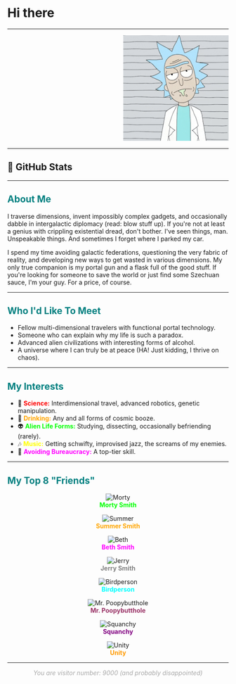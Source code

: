 <!-- 🎉 Dynamic greeting -->
# Hi there  
---
<div style="text-align: right;"> <img src="https://github.com/burakoskay/burakoskay/blob/fc3e6427a4f81cdb6cd66131a73252bf1b1c3cc8/rick_mugshot.gif" alt="Wubba Lubba Dub Dub!" width="240" height="240">
</div>

---

## 🌟 GitHub Stats  
<!-- Optional: auto-updating stats -->
<!-- START_SECTION:activity -->
<!-- END_SECTION:activity -->

---
<h2 style="color: #008080;">About Me</h2>
<p>
  I traverse dimensions, invent impossibly complex gadgets, and occasionally dabble in intergalactic diplomacy (read: blow stuff up). If you're not at least a genius with crippling existential dread, don't bother. I've seen things, man. Unspeakable things. And sometimes I forget where I parked my car.
</p>
<p>
  I spend my time avoiding galactic federations, questioning the very fabric of reality, and developing new ways to get wasted in various dimensions. My only true companion is my portal gun and a flask full of the good stuff. If you're looking for someone to save the world or just find some Szechuan sauce, I'm your guy. For a price, of course.
</p>

---

<h2 style="color: #008080;">Who I'd Like To Meet</h2>
<ul>
  <li>Fellow multi-dimensional travelers with functional portal technology.</li>
  <li>Someone who can explain why my life is such a paradox.</li>
  <li>Advanced alien civilizations with interesting forms of alcohol.</li>
  <li>A universe where I can truly be at peace (HA! Just kidding, I thrive on chaos).</li>
</ul>

---

<h2 style="color: #008080;">My Interests</h2>
<ul>
  <li>🔬 <b style="color: #ff0000;">Science:</b> Interdimensional travel, advanced robotics, genetic manipulation.</li>
  <li>🍺 <b style="color: #ffa500;">Drinking:</b> Any and all forms of cosmic booze.</li>
  <li>👽 <b style="color: #00ff00;">Alien Life Forms:</b> Studying, dissecting, occasionally befriending (rarely).</li>
  <li>🎶 <b style="color: #ffff00;">Music:</b> Getting schwifty, improvised jazz, the screams of my enemies.</li>
  <li>🚫 <b style="color: #ff00ff;">Avoiding Bureaucracy:</b> A top-tier skill.</li>
</ul>

---

<h2 style="color: #008080;">My Top 8 "Friends"</h2>
<div>
  <p style="text-align: center;">
    <img src="https://media.giphy.com/media/v1.Y2lkPTc5MGI3NjExYjBjY3g4OWs5c3Axb3pnZTNjM2xwbHM3YWF2dnlxa3NlbDM3NGp0aSZlcD12MV9naWZzX3NlYXJjaCZjdD1n/QYRjw6Jz0jyr1AnPW9/giphy.gif" alt="Morty" width="80" height="80"><br>
    <b style="color: #00ff00;">Morty Smith</b>
  </p>
  <p style="text-align: center;">
    <img src="https://i.imgur.com/example-summer.png" alt="Summer" width="80" height="80"><br>
    <b style="color: #ffa500;">Summer Smith</b>
  </p>
  <p style="text-align: center;">
    <img src="https://i.imgur.com/example-beth.png" alt="Beth" width="80" height="80"><br>
    <b style="color: #ff00ff;">Beth Smith</b>
  </p>
  <p style="text-align: center;">
    <img src="https://i.imgur.com/example-jerry.png" alt="Jerry" width="80" height="80"><br>
    <b style="color: #808080;">Jerry Smith</b>
  </p>
  <p style="text-align: center;">
    <img src="https://i.imgur.com/example-birdperson.png" alt="Birdperson" width="80" height="80"><br>
    <b style="color: #00ffff;">Birdperson</b>
  </p>
  <p style="text-align: center;">
    <img src="https://i.imgur.com/example-mr-poopybutthole.png" alt="Mr. Poopybutthole" width="80" height="80"><br>
    <b style="color: #993366;">Mr. Poopybutthole</b>
  </p>
  <p style="text-align: center;">
    <img src="https://i.imgur.com/example-squanchy.png" alt="Squanchy" width="80" height="80"><br>
    <b style="color: #800080;">Squanchy</b>
  </p>
  <p style="text-align: center;">
    <img src="https://i.imgur.com/example-unity.png" alt="Unity" width="80" height="80"><br>
    <b style="color: #ff9900;">Unity</b>
  </p>
</div>

---

<p style="text-align: center; font-style: italic; color: #a9a9a9;">
  You are visitor number: <span>9000</span> (and probably disappointed)
</p>
